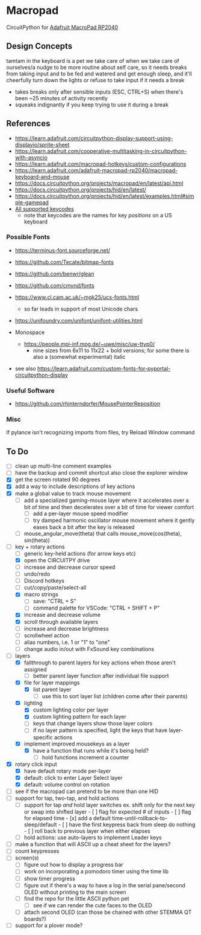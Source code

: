 # Macropad
CircuitPython for [Adafruit MacroPad RP2040](https://www.adafruit.com/product/5128)

## Design Concepts
tamtam in the keyboard is a pet we take care of when we take care of ourselves/a nudge to be more routine about self care, so it needs breaks from taking input and to be fed and watered and get enough sleep, and it'll cheerfully turn down the lights or refuse to take input if it needs a break
  - takes breaks only after sensible inputs (ESC, CTRL+S) when there's been ~25 minutes of activity recently
  - squeaks indignantly if you keep trying to use it during a break

## References
- https://learn.adafruit.com/circuitpython-display-support-using-displayio/sprite-sheet
- https://learn.adafruit.com/cooperative-multitasking-in-circuitpython-with-asyncio
- https://learn.adafruit.com/macropad-hotkeys/custom-configurations
- https://learn.adafruit.com/adafruit-macropad-rp2040/macropad-keyboard-and-mouse
- https://docs.circuitpython.org/projects/macropad/en/latest/api.html
- https://docs.circuitpython.org/projects/hid/en/latest/
- https://docs.circuitpython.org/projects/hid/en/latest/examples.html#simple-gamepad
- [All supported keycodes](https://usb.org/sites/default/files/hut1_21_0.pdf#page=83)
  - note that keycodes are the names for key *positions* on a US keyboard

### Possible Fonts
- https://terminus-font.sourceforge.net/
- https://github.com/Tecate/bitmap-fonts
- https://github.com/benwr/glean
- https://github.com/cmvnd/fonts
- https://www.cl.cam.ac.uk/~mgk25/ucs-fonts.html
    - so far leads in support of most Unicode chars
- https://unifoundry.com/unifont/unifont-utilities.html

- Monospace
    - https://people.mpi-inf.mpg.de/~uwe/misc/uw-ttyp0/
        - nine sizes from 6x11 to 11x22 + bold versions; for some there is also a (somewhat experimental) italic
- see also https://learn.adafruit.com/custom-fonts-for-pyportal-circuitpython-display


### Useful Software
- https://github.com/rhinterndorfer/MousePointerReposition

### Misc
If pylance isn't recognizing imports from files, try Reload Window command

## To Do
- [ ] clean up multi-line comment examples
- [ ] have the backup and commit shortcut also close the explorer window
- [x] get the screen rotated 90 degrees
- [x] add a way to include descriptions of key actions
- [x] make a global value to track mouse movement
    - [ ] add a specialized gaming-mouse layer where it accelerates over a bit of time and then decelerates over a bit of time for viewer comfort
        - [ ] add a per-layer mouse speed modifier
        - [ ] try damped harmonic oscillator mouse movement where it gently eases back a bit after the key is released
    - [ ] mouse_angular_move(theta) that calls mouse_move(cos(theta), sin(theta))
- [ ] key + rotary actions
    - [ ] generic key-held actions (for arrow keys etc)
    - [x] open the CIRCUITPY drive
    - [ ] increase and decrease cursor speed
    - [ ] undo/redo
    - [ ] Discord hotkeys
    - [ ] cut/copy/paste/select-all
    - [x] macro strings
        - [ ] save: "CTRL + S"
        - [ ] command palette for VSCode: "CTRL + SHIFT + P"
    - [x] increase and decrease volume
    - [x] scroll through available layers
    - [ ] increase and decrease brightness
    - [ ] scrollwheel action
    - [ ] alias numbers, i.e.  1 or "1" to "one"
    - [ ] change audio in/out with FxSound key combinations
- [ ] layers
    - [x] fallthrough to parent layers for key actions when those aren't assigned
        - [ ] better parent layer function after individual file support
    - [x] file for layer mappings
        - [x] list parent layer
            - [ ] use this to sort layer list (children come after their parents)
    - [x] lighting
        - [x] custom lighting color per layer
        - [x] custom lighting pattern for each layer
        - [ ] keys that change layers show those layer colors
        - [ ] if no layer pattern is specified, light the keys that have layer-specific actions
    - [x] implement improved mousekeys as a layer
        - [x] have a function that runs while it's being held?
            - [ ] hold functions increment a counter
- [x] rotary click input
    - [x] have default rotary mode per-layer
    - [x] default: click to enter Layer Select layer
    - [x] default: volume control on rotation
- [ ] see if the macropad can pretend to be more than one HID
- [ ] support for tap, two-tap, and hold actions
    - [ ] support for tap *and* hold layer switches
          ex. shift only for the next key or swap into shifted layer
          - [ ] flag for expected # of inputs
          - [ ] flag for elapsed time
          - [x] add a default time-until-rollback-to-sleep/default
              - [ ] have the first keypress back from sleep do nothing
          - [ ] roll back to previous layer when either elapses
    - [ ] hold actions: use auto-layers to implement Leader keys
- [ ] make a function that will ASCII up a cheat sheet for the layers?
- [ ] count keypresses
- [ ] screen(s)
    - [ ] figure out how to display a progress bar
    - [ ] work on incorporating a pomodoro timer using the time lib
    - [ ] show timer progress
    - [ ] figure out if there's a way to have a log in the serial pane/second OLED without printing to the main screen
    - [ ] find the repo for the little ASCII python pet
        - [ ] see if we can render the cute faces to the OLED
    - [ ] attach second OLED (can those be chained with other STEMMA QT boards?)
- [ ] support for a plover mode?